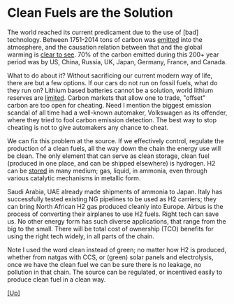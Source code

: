 # Clean Fuels are the Solution

The world reached its current predicament due to the use of [bad]
technology. Between 1751-2014 tons of carbon was [emitted](../../2021/07/historical-carbon-emissions.html)
into the atmosphere, and the causation relation between that and the global
warming is [clear to see](../../2015/08/temp-increase.html#carbon).
70% of the carbon emitted during this 200+ year period was by US, China,
Russia, UK, Japan, Germany, France, and Canada.

What to do about it? Without sacrificing our current modern way of
life, there are but a few options. If our cars do not run on fossil
fuels, what do they run on? Lithium based batteries cannot be a
solution, world lithium reserves are [limited](../../2022/02/base-energy-numbers.html).
Carbon markets that allow one to trade, "offset" carbon are too open
for cheating. Need I mention the biggest emission scandal of all time
had a well-known automaker, Volkswagen as its offender, where they
tried to fool carbon emission detection. The best way to stop
cheating is not to give automakers any chance to cheat.

We can fix this problem at the source. If we effectively control,
regulate the production of a clean fuels, all the way down the chain
the energy use will be clean. The only element that can serve as clean
storage, clean fuel (produced in one place, and can be shipped
elsewhere) is hydrogen. H2 can be [stored](../../2022/02/h2-storage.html) in many
medium; gas, liquid, in ammonia, even through various catalytic
mechanisms in metallic form. 

Saudi Arabia, UAE already made shipments of ammonia to Japan.  Italy
has successfully tested existing NG pipelines to be used as H2
carriers; they can bring North African H2 gas produced cleanly into
Europe. Airbus is the process of converting their airplanes to use H2
fuels. Right tech can save us. No other energy form has such diverse
applications, that range from the big to the small. There will be
total cost of ownership (TCO) benefits for using the right tech
widely, in all parts of the chain.

Note I used the word clean instead of green; no matter how H2 is produced,
whether from natgas with CCS, or (green) solar panels and electrolysis, once
we have the clean fuel we can be sure there is no leakage, no pollution
in that chain. The source can be regulated, or incentived easily to produce
clean fuel in a clean way. 

[[Up]](climate.html)

